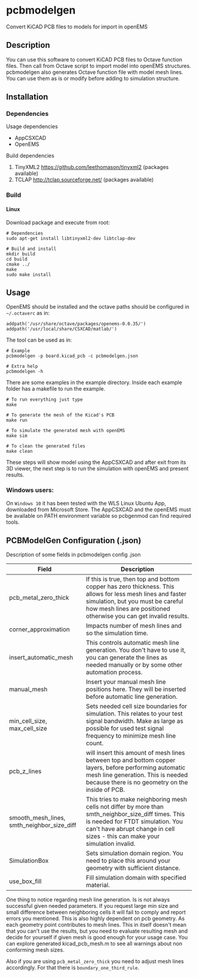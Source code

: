 # pcbmodelgen
Convert KiCAD PCB files to models for import in openEMS 

## Description

You can use this software to convert KiCAD PCB files to Octave function files.
Then call from Octave script to import model into openEMS structures.
  pcbmodelgen also generates Octave function file with model mesh lines. You can
use them as is or modify before adding to simulation structure.

## Installation

### Dependencies

Usage dependencies
- AppCSXCAD
- OpenEMS

Build dependencies
1) TinyXML2 https://github.com/leethomason/tinyxml2 (packages available)
2) TCLAP http://tclap.sourceforge.net/ (packages available)

### Build

#### Linux
Download package and execute from root:
```
# Dependencies
sudo apt-get install libtinyxml2-dev libtclap-dev

# Build and install 
mkdir build
cd build
cmake ../
make
sudo make install
```

## Usage

OpenEMS should be installed and the octave paths should be configured in `~/.octaverc` as in:

```
addpath('/usr/share/octave/packages/openems-0.0.35/')
addpath('/usr/local/share/CSXCAD/matlab/')
```

The tool can be used as in:

```
# Example
pcbmodelgen -p board.kicad_pcb -c pcbmodelgen.json

# Extra help
pcbmodelgen -h
```

There are some examples in the example directory. Inside each example folder has a makefile to run the example.

```
# To run everything just type
make

# To generate the mesh of the Kicad's PCB
make run

# To simulate the generated mesh with openEMS
make sim

# To clean the generated files
make clean
```

These steps will show model using the AppCSXCAD and after exit from its 3D viewer, the next step is to run the simulation with openEMS and present results.

### Windows users:

On `Windows 10` it has been tested with the WLS Linux Ubuntu App, downloaded from Microsoft Store.
The AppCSXCAD and the openEMS must be available on PATH environment variable so pcbgenmod can find required tools.


## PCBModelGen Configuration (.json)

Description of some fields in pcbmodelgen config .json

| Field | Description |
| --- | --- |
| pcb_metal_zero_thick | If this is true, then top and bottom copper has zero thickness. This allows for less mesh lines and faster simulation, but you must be careful how mesh lines are positioned otherwise you can get invalid results. |
| corner_approximation | Impacts number of mesh lines and so the simulation time. |
| insert_automatic_mesh | This controls automatic mesh line generation. You don't have to use it, you can generate the lines as needed manually or by some other automation process. |
| manual_mesh | Insert your manual mesh line positions here. They will be inserted before automatic line generation. |
| min_cell_size, max_cell_size | Sets needed cell size boundaries for simulation. This relates to your test signal bandwidth. Make as large as possible for used test signal frequency to minimize mesh line count. |
| pcb_z_lines | will insert this amount of mesh lines between top and bottom copper layers, before performing automatic mesh line generation. This is needed because there is no geometry on the inside of PCB. |
| smooth_mesh_lines, smth_neighbor_size_diff | This tries to make neighboring mesh cells not differ by more than smth_neighbor_size_diff times. This is needed for FTDT simulation. You can't have abrupt change in cell sizes - this can make your simulation invalid. |
| SimulationBox | Sets simulation domain region. You need to place this around your geometry with sufficient distance. |
| use_box_fill | Fill simulation domain with specified material. |

One thing to notice regarding mesh line generation. Is is not always successful given needed parameters. If you request large min size and small difference between neighboring cells it will fail to comply and report errors you mentioned. This is also highly dependent on pcb geometry. As each geometry point contributes to mesh lines. This in itself doesn't mean that you can't use the results, but you need to evaluate resulting mesh and decide for yourself if given mesh is good enough for your usage case. You can explore generated kicad_pcb_mesh.m to see all warnings about non conforming mesh sizes.

Also if you are using `pcb_metal_zero_thick` you need to adjust mesh lines accordingly. For that there is `boundary_one_third_rule`.
